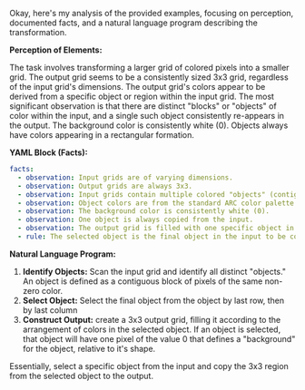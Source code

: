 Okay, here's my analysis of the provided examples, focusing on perception, documented facts, and a natural language program describing the transformation.

**Perception of Elements:**

The task involves transforming a larger grid of colored pixels into a smaller grid.  The output grid seems to be a consistently sized 3x3 grid, regardless of the input grid's dimensions. The output grid's colors appear to be derived from a specific object or region within the input grid. The most significant observation is that there are distinct "blocks" or "objects" of color within the input, and a single such object consistently re-appears in the output. The background color is consistently white (0). Objects always have colors appearing in a rectangular formation.

**YAML Block (Facts):**


```yaml
facts:
  - observation: Input grids are of varying dimensions.
  - observation: Output grids are always 3x3.
  - observation: Input grids contain multiple colored "objects" (contiguous blocks of the same color).
  - observation: Object colors are from the standard ARC color palette.
  - observation: The background color is consistently white (0).
  - observation: One object is always copied from the input.
  - observation: The output grid is filled with one specific object in the input grid, with pixels of color other than white.
  - rule: The selected object is the final object in the input to be constructed from connected, same-color, non-zero pixels.
```


**Natural Language Program:**

1.  **Identify Objects:** Scan the input grid and identify all distinct "objects." An object is defined as a contiguous block of pixels of the same non-zero color.
2.  **Select Object:** Select the final object from the object by last row, then by last column
3.  **Construct Output:** create a 3x3 output grid, filling it according to the arrangement of colors in the selected object. If an object is selected, that object will have one pixel of the value 0 that defines a "background" for the object, relative to it's shape.

Essentially, select a specific object from the input and copy the 3x3 region from the selected object to the output.
